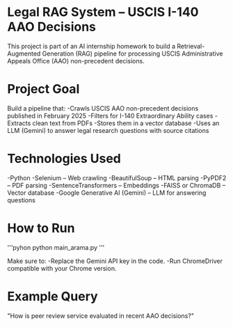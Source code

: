 # Legal RAG System – USCIS I-140 AAO Decisions
This project is part of an AI internship homework to build a Retrieval-Augmented Generation (RAG) pipeline for processing USCIS Administrative Appeals Office (AAO) non-precedent decisions.

# Project Goal
Build a pipeline that:
-Crawls USCIS AAO non-precedent decisions published in February 2025
-Filters for I-140 Extraordinary Ability cases
-Extracts clean text from PDFs
-Stores them in a vector database
-Uses an LLM (Gemini) to answer legal research questions with source citations

# Technologies Used
-Python
-Selenium – Web crawling
-BeautifulSoup – HTML parsing
-PyPDF2 – PDF parsing
-SentenceTransformers – Embeddings
-FAISS or ChromaDB – Vector database
-Google Generative AI (Gemini) – LLM for answering questions

# How to Run

'''pyhon
python main_arama.py
'''



Make sure to:
-Replace the Gemini API key in the code.
-Run ChromeDriver compatible with your Chrome version.

# Example Query
"How is peer review service evaluated in recent AAO decisions?"

